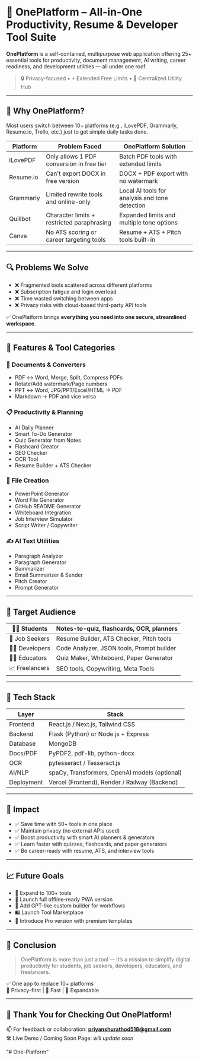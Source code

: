 # 🧩 OnePlatform – All-in-One Productivity, Resume & Developer Tool Suite

**OnePlatform** is a self-contained, multipurpose web application offering 25+ essential tools for productivity, document management, AI writing, career readiness, and development utilities — all under one roof.

> 🔒 Privacy-focused • ⚡ Extended Free Limits • 🎯 Centralized Utility Hub

---

## 🚩 Why OnePlatform?

Most users switch between 10+ platforms (e.g., iLovePDF, Grammarly, Resume.io, Trello, etc.) just to get simple daily tasks done.

| Platform     | Problem Faced                           | OnePlatform Solution                            |
|--------------|------------------------------------------|--------------------------------------------------|
| iLovePDF     | Only allows 1 PDF conversion in free tier | Batch PDF tools with extended limits             |
| Resume.io    | Can't export DOCX in free version         | DOCX + PDF export with no watermark              |
| Grammarly    | Limited rewrite tools and online-only     | Local AI tools for analysis and tone detection   |
| Quillbot     | Character limits + restricted paraphrasing | Expanded limits and multiple tone options       |
| Canva        | No ATS scoring or career targeting tools  | Resume + ATS + Pitch tools built-in              |

---

## 🔍 Problems We Solve

- ❌ Fragmented tools scattered across different platforms  
- ❌ Subscription fatigue and login overload  
- ❌ Time wasted switching between apps  
- ❌ Privacy risks with cloud-based third-party API tools

✅ OnePlatform brings **everything you need into one secure, streamlined workspace**.

---

## 🚀 Features & Tool Categories

### 📄 Documents & Converters
- PDF ↔ Word, Merge, Split, Compress PDFs
- Rotate/Add watermark/Page numbers
- PPT ↔ Word, JPG/PPT/Excel/HTML → PDF
- Markdown → PDF and vice versa

### 📋 Productivity & Planning
- AI Daily Planner  
- Smart To-Do Generator  
- Quiz Generator from Notes  
- Flashcard Creator  
- SEO Checker  
- OCR Tool  
- Resume Builder + ATS Checker  

### 📄 File Creation
- PowerPoint Generator  
- Word File Generator  
- GitHub README Generator  
- Whiteboard Integration  
- Job Interview Simulator  
- Script Writer / Copywriter  

### ✍️ AI Text Utilities
- Paragraph Analyzer  
- Paragraph Generator  
- Summarizer  
- Email Summarizer & Sender  
- Pitch Creator  
- Prompt Generator

---

## 👥 Target Audience

| 👨‍🎓 Students | Notes-to-quiz, flashcards, OCR, planners |
|--------------|-------------------------------------------|
| 💼 Job Seekers | Resume Builder, ATS Checker, Pitch tools |
| 👨‍💻 Developers | Code Analyzer, JSON tools, Prompt builder |
| 🧑‍🏫 Educators  | Quiz Maker, Whiteboard, Paper Generator   |
| 📈 Freelancers | SEO tools, Copywriting, Meta Tools        |

---

## 🧱 Tech Stack

| Layer       | Stack                              |
|-------------|-------------------------------------|
| Frontend    | React.js / Next.js, Tailwind CSS    |
| Backend     | Flask (Python) or Node.js + Express |
| Database    | MongoDB                             |
| Docs/PDF    | PyPDF2, pdf-lib, python-docx        |
| OCR         | pytesseract / Tesseract.js          |
| AI/NLP      | spaCy, Transformers, OpenAI models (optional) |
| Deployment  | Vercel (Frontend), Render / Railway (Backend) |

---

## 🎯 Impact

- ✅ Save time with 50+ tools in one place  
- ✅ Maintain privacy (no external APIs used)  
- ✅ Boost productivity with smart AI planners & generators  
- ✅ Learn faster with quizzes, flashcards, and paper generators  
- ✅ Be career-ready with resume, ATS, and interview tools

---

## 📈 Future Goals

- 🔁 Expand to 100+ tools
- 📱 Launch full offline-ready PWA version
- 🧠 Add GPT-like custom builder for workflows
- 🛍 Launch Tool Marketplace
- 💎 Introduce Pro version with premium templates

---

## 📌 Conclusion

> OnePlatform is more than just a tool — it’s a mission to simplify digital productivity for students, job seekers, developers, educators, and freelancers.

✅ One app to replace 10+ platforms  
🔐 Privacy-first | 🚀 Fast | 🔧 Expandable

---

## 🙏 Thank You for Checking Out OnePlatform!

📫 For feedback or collaboration: **priyanshurathod518@gmail.com**  
🛠 Live Demo / Coming Soon Page: *will update soon*

"# One-Platform" 
